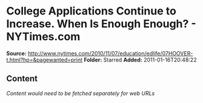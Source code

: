 # College Applications Continue to Increase. When Is Enough Enough? - NYTimes.com

**Source:** http://www.nytimes.com/2010/11/07/education/edlife/07HOOVER-t.html?hp=&pagewanted=print
**Folder:** Starred
**Added:** 2011-01-16T20:48:22




## Content
*Content would need to be fetched separately for web URLs*
